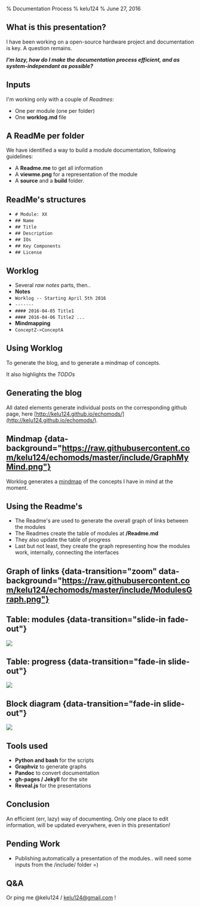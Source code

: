 % Documentation Process
% kelu124
% June 27, 2016
 

## What is this presentation?

I have been working on a open-source hardware project and documentation is key. A question remains. 

___I'm lazy, how do I make the documentation process efficient, and as system-independant as possible?___

## Inputs

I'm working only with a couple of _Readmes_:

* One per module (one per folder)
* One __worklog.md__ file


## A ReadMe per folder

We have identified a way to build a module documentation, following guidelines:

* A __Readme.me__ to get all information
* A __viewme.png__ for a representation of the module
* A __source__ and a __build__ folder.

## ReadMe's structures

* `# Module: XX`
* `## Name`
* `## Title`
* `## Description`
* `## IOs`
* `## Key Components`
* `## License`

## Worklog

* Several _raw notes_ parts, then..
* __Notes__
* `Worklog -- Starting April 5th 2016`
* `-------`
* `#### 2016-04-05 Title1`
* `#### 2016-04-06 Title2 ...`
* __Mindmapping__
* `ConceptZ->ConceptA`

## Using Worklog

To generate the blog, and to generate a mindmap of concepts.

It also highlights the _TODOs_

## Generating the blog

All dated elements generate individual posts on the corresponding github page, here [http://kelu124.github.io/echomods/](http://kelu124.github.io/echomods/).

## Mindmap {data-background="https://raw.githubusercontent.com/kelu124/echomods/master/include/GraphMyMind.png"}

Worklog generates a [mindmap](https://github.com/kelu124/echomods/blob/master/include/GraphMyMind.png) of the concepts I have in mind at the moment.


## Using the Readme's

* The Readme's are used to generate the overall graph of links between the modules
* The Readmes create the table of modules at __/Readme.md__
* They also update the table of progress
* Last but not least, they create the graph representing how the modules work, internally, connecting the interfaces

## Graph of links  {data-transition="zoom" data-background="https://raw.githubusercontent.com/kelu124/echomods/master/include/ModulesGraph.png"}


## Table: modules {data-transition="slide-in fade-out"}

![](https://raw.githubusercontent.com/kelu124/echomods/master/include/images/table_modules.png)

## Table: progress {data-transition="fade-in slide-out"}

![](https://raw.githubusercontent.com/kelu124/echomods/master/include/images/table_progress.png)

## Block diagram  {data-transition="fade-in slide-out"}



![](https://raw.githubusercontent.com/kelu124/echomods/master/tobo/source/blocks.png)


## Tools used

* __Python and bash__ for the scripts
* __Graphviz__ to generate graphs
* __Pandoc__ to convert documentation
* __gh-pages / Jekyll__ for the site
* __Reveal.js__ for the presentations

## Conclusion

An efficient (err, lazy) way of documenting. Only one place to edit information, will be updated everywhere, even in this presentation!

## Pending Work

* Publishing automatically a presentation of the modules.. will need some inputs from the /include/ folder =)

## Q&A

Or ping me @kelu124 / kelu124@gmail.com !
